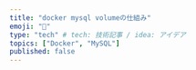 ```yaml
---
title: "docker mysql volumeの仕組み"
emoji: "🤖"
type: "tech" # tech: 技術記事 / idea: アイデア
topics: ["Docker", "MySQL"]
published: false
---
```

